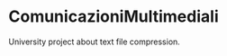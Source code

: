 ComunicazioniMultimediali
=========================

University project about text file compression.
